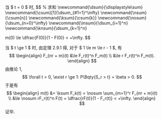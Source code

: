 当 $ t = 0 $ 时,
$$
% 求和
\newcommand{\dsum}{\displaystyle\sum}
\newcommand{\csum}[1]{\dsum_{#1=1}^\infty}
\newcommand{\nsum}{\csum{n}}
\newcommand{\ksum}{\csum{k}}
\newcommand{\nosum}{\dsum_{n=0}^\infty}
\newcommand{\insum}{\dsum_{i=1}^n}
\newcommand{\knsum}{\dsum_{k=1}^n}

m(0) \le \dfrac{F(0)}{1 - F(0)} < +\infty.
$$

当 $ t \ge 1 $ 时, 由定理 2.9.1 得, 对于 $ 1 \le m \le r - 1 $, 有
$$
\begin{align}
F_{nr + m}(t) &\le
F_r(t)^n F_m(t)
\\
&\le r F_r(t)^n F_m(t).
\end{align}
$$
由推论 1,
$$
\forall t > 0, \exist r \ge 1:
P\Bqty{S_r > t} = \beta > 0.
$$
于是有
$$
\begin{align}
m(t) &= \ksum F_k(t)
= \nosum \sum_{m=1}^r F_{nr + m}(t)
\\
&\le \nosum rF_r(t)^n F(t)
= \dfrac{rF(t)}{1 - F_r(t)} < +\infty.
\end{align}
$$
证毕.